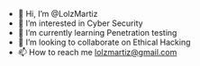 - 👋 Hi, I’m @LolzMartiz
- 👀 I’m interested in Cyber Security
- 🌱 I’m currently learning Penetration testing
- 💞️ I’m looking to collaborate on Ethical Hacking
- 📫 How to reach me lolzmartiz@gmail.com

<!---
LolzMartiz/LolzMartiz is a ✨ special ✨ repository because its `README.md` (this file) appears on your GitHub profile.
You can click the Preview link to take a look at your changes.
--->
